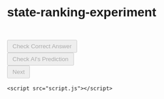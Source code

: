 # state-ranking-experiment
<!DOCTYPE html>
<html lang="en">
<head>
    <meta charset="UTF-8">
    <meta name="viewport" content="width=device-width, initial-scale=1.0">
    <title>State Ranking Experiment</title>
    <style>
        body {
            font-family: Arial, sans-serif;
            line-height: 1.6;
            margin: 0;
            padding: 20px;
            max-width: 800px;
            margin: 0 auto;
        }
        .rank-buttons {
            display: grid;
            grid-template-columns: repeat(10, auto);
            gap: 5px;
            justify-content: start;
            margin-bottom: 20px;
        }
        .rank-button {
            width: 30px;
            height: 30px;
            padding: 0;
            font-size: 14px;
            cursor: pointer;
        }
        button {
            margin-right: 10px;
            padding: 5px 10px;
            cursor: pointer;
        }
        #stimulus-text table {
            border-collapse: collapse;
            margin-bottom: 20px;
        }
        #stimulus-text td {
            border: 1px solid #ddd;
            padding: 8px;
        }
    </style>
</head>
<body>
    <div id="experiment">
        <div id="stimulus-text"></div>
        <div id="rank-buttons" class="rank-buttons"></div>
        <button id="check-correct-button" disabled>Check Correct Answer</button>
        <div id="correct-answer-text"></div>
        <button id="check-ai-button" disabled>Check AI's Prediction</button>
        <div id="ai-prediction-text"></div>
        <button id="next-button" disabled>Next</button>
    </div>

    <script src="script.js"></script>
</body>
</html>
